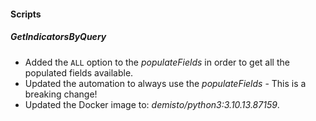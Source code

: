 
#### Scripts

##### GetIndicatorsByQuery

- Added the `ALL` option to the *populateFields* in order to get all the populated fields available.
- Updated the automation to always use the *populateFields* - This is a breaking change!
- Updated the Docker image to: *demisto/python3:3.10.13.87159*.
